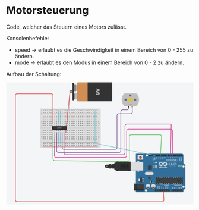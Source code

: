 # Motorsteuerung
Code, welcher das Steuern eines Motors zulässt.

Konsolenbefehle:
- speed -> erlaubt es die Geschwindigkeit in einem Bereich von 0 - 255 zu ändern.
- mode  -> erlaubt es den Modus in einem Bereich von 0 - 2 zu ändern.

Aufbau der Schaltung:

![image](https://github.com/JackboyPlay/Motorsteuerung/blob/master/Schaltung.png)
